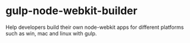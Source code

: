 gulp-node-webkit-builder
========================

Help developers build their own node-webkit apps for different platforms such as win, mac and linux with gulp.
